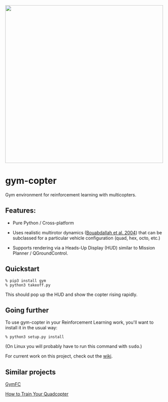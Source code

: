 <img src="hud.gif" width=500>

# gym-copter
Gym environment for reinforcement learning with multicopters.  

## Features:

* Pure Python / Cross-platform

* Uses realistic multirotor dynamics
([Bouabdallah et al. 2004](https://infoscience.epfl.ch/record/97532/files/325.pdf)) that can be
subclassed for a particular vehicle configuration (quad, hex, octo, etc.)

* Supports rendering via a Heads-Up Display (HUD) similar to Mission Planner / QGroundControl.

## Quickstart

```
% pip3 install gym
% python3 takeoff.py
```

This should pop up the HUD and show the copter rising rapidly.

## Going further

To use gym-copter in your Reinforcement Learning work, you'll want to install it in the usual way:

```
% python3 setup.py install
```

(On Linux you will probably have to run this command with <tt>sudo</tt>.)

For current work on this project, check out the
[wiki](https://github.com/simondlevy/gym-copter/wiki/GymCopter-wiki).

## Similar projects

[GymFC](https://github.com/wil3/gymfc)

[How to Train Your Quadcopter](https://towardsdatascience.com/how-to-train-your-quadcopter-adventures-in-machine-learning-algorithms-e6ee5033fd61)
